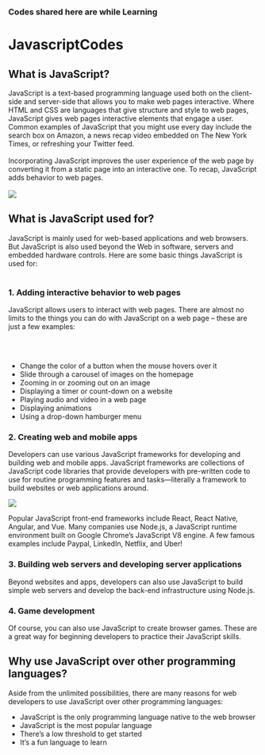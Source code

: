 ### Codes shared here are while Learning
# JavascriptCodes

## What is JavaScript?
JavaScript is a text-based programming language used both on the client-side and server-side that allows you to make web pages interactive. Where HTML and CSS are languages that give structure and style to web pages, JavaScript gives web pages interactive elements that engage a user. Common examples of JavaScript that you might use every day include the search box on Amazon, a news recap video embedded on The New York Times, or refreshing your Twitter feed.  
<br>
Incorporating JavaScript improves the user experience of the web page by converting it from a static page into an interactive one. To recap, JavaScript adds behavior to web pages.
<br><br>
<img src = "https://www.tutorialrepublic.com/lib/images/javascript-illustration.png">
## What is JavaScript used for?
JavaScript is mainly used for web-based applications and web browsers. But JavaScript is also used beyond the Web in software, servers and embedded hardware controls. Here are some basic things JavaScript is used for:<br><br>
### 1.     Adding interactive behavior to web pages
JavaScript allows users to interact with web pages. There are almost no limits to the things you can do with JavaScript on a web page – these are just a few examples:

<br><br>

<ul>
  <liShow or hide more information with the click of a button<li>
  <li>Change the color of a button when the mouse hovers over it</li>
  <li>Slide through a carousel of images on the homepage</li>
  <li>Zooming in or zooming out on an image</li>
  <li>Displaying a timer or count-down on a website</li>
  <li>Playing audio and video in a web page</li>
  <li>Displaying animations</li>
  <li>Using a drop-down hamburger menu</li>

</ul>

### 2.     Creating web and mobile apps
Developers can use various JavaScript frameworks for developing and building web and mobile apps. JavaScript frameworks are collections of JavaScript code libraries that provide developers with pre-written code to use for routine programming features and tasks—literally a framework to build websites or web applications around. 

<img src = "https://ucarecdn.com/01292099-b782-4b74-a05e-f902be3feecd/">

Popular JavaScript front-end frameworks include React, React Native, Angular, and Vue. Many companies use Node.js, a JavaScript runtime environment built on Google Chrome’s JavaScript V8 engine. A few famous examples include Paypal, LinkedIn, Netflix, and Uber!

 

### 3.     Building web servers and developing server applications
Beyond websites and apps, developers can also use JavaScript to build simple web servers and develop the back-end infrastructure using Node.js. 

 

### 4.     Game development
Of course, you can also use JavaScript to create browser games. These are a great way for beginning developers to practice their JavaScript skills. 

 

## Why use JavaScript over other programming languages? 
Aside from the unlimited possibilities, there are many reasons for web developers to use JavaScript over other programming languages:
<ul>
  <li>
JavaScript is the only programming language native to the web browser
  </li><li>
JavaScript is the most popular language
</li><li>
There’s a low threshold to get started
  </li><li>
  It’s a fun language to learn</li></ul>

